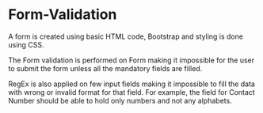 # Form-Validation

A form is created using basic HTML code, Bootstrap and styling is done using CSS.

The Form validation is performed on Form making it impossible for the user to submit the form unless all the mandatory fields are filled.

RegEx is also applied on few input fields making it impossible to fill the data with wrong or invalid format for that field. For example, the field for Contact Number should be able to hold only numbers and not any alphabets.
